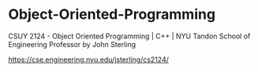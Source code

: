 # Object-Oriented-Programming
CSUY 2124 - Object Oriented Programming | C++ | NYU Tandon School of Engineering
Professor by John Sterling


https://cse.engineering.nyu.edu/jsterling/cs2124/
